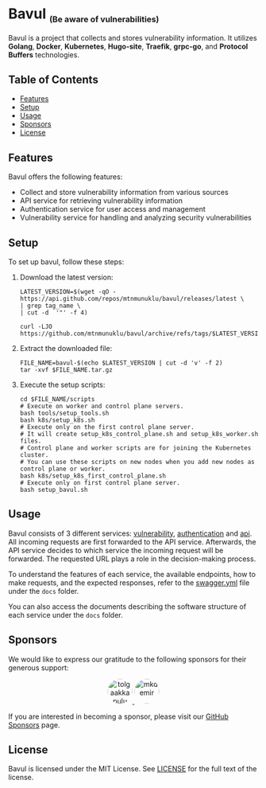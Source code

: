 # Bavul <sub><small><small>(Be aware of vulnerabilities)</small></small></sub>
Bavul is a project that collects and stores vulnerability information. It utilizes **Golang**, **Docker**, **Kubernetes**, **Hugo-site**, **Traefik**, **grpc-go**, and **Protocol Buffers** technologies.

## Table of Contents

* [Features](#features)
* [Setup](#setup)
* [Usage](#usage)
* [Sponsors](#sponsors)
* [License](#license)

## Features

Bavul offers the following features:

- Collect and store vulnerability information from various sources
- API service for retrieving vulnerability information
- Authentication service for user access and management
- Vulnerability service for handling and analyzing security vulnerabilities

## Setup

To set up bavul, follow these steps:

1. Download the latest version:

    ```
    LATEST_VERSION=$(wget -qO - https://api.github.com/repos/mtnmunuklu/bavul/releases/latest \
    | grep tag_name \
    | cut -d  '"' -f 4)

    curl -LJO https://github.com/mtnmunuklu/bavul/archive/refs/tags/$LATEST_VERSION.tar.gz
    ```

2. Extract the downloaded file:

    ```
    FILE_NAME=bavul-$(echo $LATEST_VERSION | cut -d 'v' -f 2)
    tar -xvf $FILE_NAME.tar.gz
    ```

3. Execute the setup scripts:

    ```
    cd $FILE_NAME/scripts
    # Execute on worker and control plane servers.
    bash tools/setup_tools.sh
    bash k8s/setup_k8s.sh
    # Execute only on the first control plane server.
    # It will create setup_k8s_control_plane.sh and setup_k8s_worker.sh files.
    # Control plane and worker scripts are for joining the Kubernetes cluster.
    # You can use these scripts on new nodes when you add new nodes as control plane or worker.
    bash k8s/setup_k8s_first_control_plane.sh
    # Execute only on first control plane server.
    bash setup_bavul.sh
    ```

## Usage

Bavul consists of 3 different services: [vulnerability](vulnerability), [authentication](authentication) and [api](api). All incoming requests are first forwarded to the API service. Afterwards, the API service decides to which service the incoming request will be forwarded. The requested URL plays a role in the decision-making process.

To understand the features of each service, the available endpoints, how to make requests, and the expected responses, refer to the [swagger.yml](docs/api/swagger.yml) file under the `docs` folder.

You can also access the documents describing the software structure of each service under the `docs` folder.

## Sponsors

We would like to express our gratitude to the following sponsors for their generous support:

<div align="center">
  <a href="https://github.com/alisentas">
    <img src="https://github.com/alisentas.png" alt="tolgaakkapulu" width="50" height="50" style="border-radius: 50%">
  </a>
  <a href="https://github.com/furkansekerci">
    <img src="https://github.com/furkansekerci.png" alt="mkdemir" width="50" height="50" style="border-radius: 50%">
  </a>
</div>

If you are interested in becoming a sponsor, please visit our [GitHub Sponsors](https://github.com/sponsors) page.

## License

Bavul is licensed under the MIT License. See [LICENSE](LICENSE) for the full text of the license.